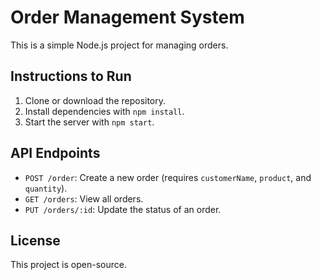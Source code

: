 # Order Management System

This is a simple Node.js project for managing orders.

## Instructions to Run

1. Clone or download the repository.
2. Install dependencies with `npm install`.
3. Start the server with `npm start`.

## API Endpoints

- `POST /order`: Create a new order (requires `customerName`, `product`, and `quantity`).
- `GET /orders`: View all orders.
- `PUT /orders/:id`: Update the status of an order.

## License
This project is open-source.

